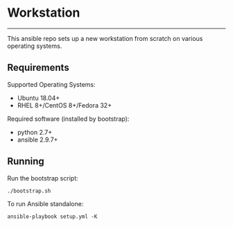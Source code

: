 # Workstation
----------------
This ansible repo sets up a new workstation from scratch on various operating systems.

## Requirements
Supported Operating Systems:
- Ubuntu 18.04+
- RHEL 8+/CentOS 8+/Fedora 32+

Required software (installed by bootstrap):
- python 2.7+
- ansible 2.9.7+

## Running
Run the bootstrap script:
```
./bootstrap.sh
```

To run Ansible standalone:
```
ansible-playbook setup.yml -K
```
